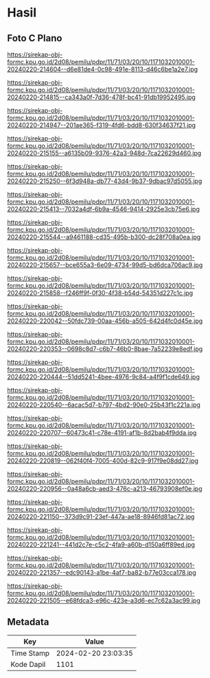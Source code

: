 # Hasil

## Foto C Plano

https://sirekap-obj-formc.kpu.go.id/2d08/pemilu/pdpr/11/71/03/20/10/1171032010001-20240220-214604--d6e81de4-0c98-491e-8113-d46c6be1a2e7.jpg

https://sirekap-obj-formc.kpu.go.id/2d08/pemilu/pdpr/11/71/03/20/10/1171032010001-20240220-214815--ca343a0f-7d36-478f-bc41-91db19952495.jpg

https://sirekap-obj-formc.kpu.go.id/2d08/pemilu/pdpr/11/71/03/20/10/1171032010001-20240220-214947--201ae365-f319-4fd6-bdd8-630f34637f21.jpg

https://sirekap-obj-formc.kpu.go.id/2d08/pemilu/pdpr/11/71/03/20/10/1171032010001-20240220-215155--a6135b09-9376-42a3-948d-7ca22629d460.jpg

https://sirekap-obj-formc.kpu.go.id/2d08/pemilu/pdpr/11/71/03/20/10/1171032010001-20240220-215250--6f3d948a-db77-43d4-9b37-9dbac97d5055.jpg

https://sirekap-obj-formc.kpu.go.id/2d08/pemilu/pdpr/11/71/03/20/10/1171032010001-20240220-215413--7032a4df-6b9a-4546-9414-2925e3cb75e6.jpg

https://sirekap-obj-formc.kpu.go.id/2d08/pemilu/pdpr/11/71/03/20/10/1171032010001-20240220-215544--a9461188-cd35-495b-b300-dc28f708a0ea.jpg

https://sirekap-obj-formc.kpu.go.id/2d08/pemilu/pdpr/11/71/03/20/10/1171032010001-20240220-215657--bce655a3-6e09-4734-99d5-bd6dca706ac9.jpg

https://sirekap-obj-formc.kpu.go.id/2d08/pemilu/pdpr/11/71/03/20/10/1171032010001-20240220-215858--f246ff9f-0f30-4f38-b54d-54351d227c1c.jpg

https://sirekap-obj-formc.kpu.go.id/2d08/pemilu/pdpr/11/71/03/20/10/1171032010001-20240220-220042--50fdc739-00aa-456b-a505-642d4fc0d45e.jpg

https://sirekap-obj-formc.kpu.go.id/2d08/pemilu/pdpr/11/71/03/20/10/1171032010001-20240220-220353--0698c8d7-c6b7-46b0-8bae-7a52239e8edf.jpg

https://sirekap-obj-formc.kpu.go.id/2d08/pemilu/pdpr/11/71/03/20/10/1171032010001-20240220-220444--51dd5241-4bee-4976-9c84-a4f9f1cde649.jpg

https://sirekap-obj-formc.kpu.go.id/2d08/pemilu/pdpr/11/71/03/20/10/1171032010001-20240220-220540--6acac5d7-b797-4bd2-90e0-25b43f1c221a.jpg

https://sirekap-obj-formc.kpu.go.id/2d08/pemilu/pdpr/11/71/03/20/10/1171032010001-20240220-220707--60473c41-c78e-4191-af1b-8d2bab4f9dda.jpg

https://sirekap-obj-formc.kpu.go.id/2d08/pemilu/pdpr/11/71/03/20/10/1171032010001-20240220-220819--062f40f4-7005-400d-82c9-917f9e08dd27.jpg

https://sirekap-obj-formc.kpu.go.id/2d08/pemilu/pdpr/11/71/03/20/10/1171032010001-20240220-220956--0a48a6cb-aed3-476c-a213-46793908ef0e.jpg

https://sirekap-obj-formc.kpu.go.id/2d08/pemilu/pdpr/11/71/03/20/10/1171032010001-20240220-221150--373d9c91-23ef-447a-ae18-8946fd81ac72.jpg

https://sirekap-obj-formc.kpu.go.id/2d08/pemilu/pdpr/11/71/03/20/10/1171032010001-20240220-221241--441d2c7e-c5c2-4fa9-a60b-d150a6ff89ed.jpg

https://sirekap-obj-formc.kpu.go.id/2d08/pemilu/pdpr/11/71/03/20/10/1171032010001-20240220-221357--edc90143-a1be-4af7-ba82-b77e03cca178.jpg

https://sirekap-obj-formc.kpu.go.id/2d08/pemilu/pdpr/11/71/03/20/10/1171032010001-20240220-221505--e68fdca3-e96c-423e-a3d6-ec7c62a3ac99.jpg


## Metadata

| Key        | Value               |
| ---------- | ------------------- |
| Time Stamp | 2024-02-20 23:03:35 |
| Kode Dapil | 1101                |



